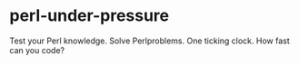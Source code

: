 perl-under-pressure
===================

Test your Perl knowledge. Solve Perlproblems. One ticking clock. How fast can you code?
